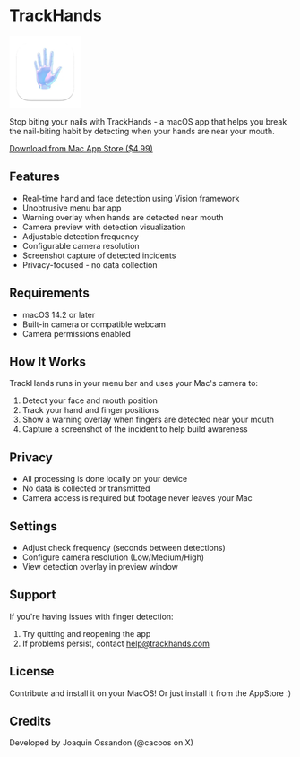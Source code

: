 # TrackHands

<img src="TrackHands/Assets.xcassets/AppIcon.appiconset/256-mac.png" width="128">

Stop biting your nails with TrackHands - a macOS app that helps you break the nail-biting habit by detecting when your hands are near your mouth.

[Download from Mac App Store ($4.99)](https://apps.apple.com/us/app/trackhands/id6739174950?mt=12)

## Features

- Real-time hand and face detection using Vision framework
- Unobtrusive menu bar app
- Warning overlay when hands are detected near mouth
- Camera preview with detection visualization
- Adjustable detection frequency
- Configurable camera resolution
- Screenshot capture of detected incidents
- Privacy-focused - no data collection

## Requirements

- macOS 14.2 or later
- Built-in camera or compatible webcam
- Camera permissions enabled

## How It Works

TrackHands runs in your menu bar and uses your Mac's camera to:

1. Detect your face and mouth position
2. Track your hand and finger positions
3. Show a warning overlay when fingers are detected near your mouth
4. Capture a screenshot of the incident to help build awareness

## Privacy

- All processing is done locally on your device
- No data is collected or transmitted
- Camera access is required but footage never leaves your Mac

## Settings

- Adjust check frequency (seconds between detections)
- Configure camera resolution (Low/Medium/High)
- View detection overlay in preview window

## Support

If you're having issues with finger detection:
1. Try quitting and reopening the app
2. If problems persist, contact help@trackhands.com

## License

Contribute and install it on your MacOS! Or just install it from the AppStore :)

## Credits

Developed by Joaquin Ossandon (@cacoos on X)